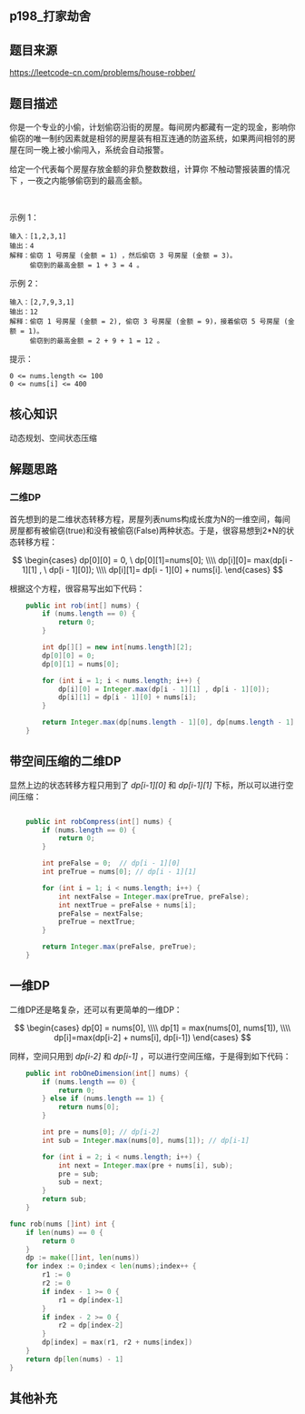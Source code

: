 ## p198_打家劫舍
## 题目来源
https://leetcode-cn.com/problems/house-robber/

## 题目描述

你是一个专业的小偷，计划偷窃沿街的房屋。每间房内都藏有一定的现金，影响你偷窃的唯一制约因素就是相邻的房屋装有相互连通的防盗系统，如果两间相邻的房屋在同一晚上被小偷闯入，系统会自动报警。

给定一个代表每个房屋存放金额的非负整数数组，计算你 不触动警报装置的情况下 ，一夜之内能够偷窃到的最高金额。

 

示例 1：
```text
输入：[1,2,3,1]
输出：4
解释：偷窃 1 号房屋 (金额 = 1) ，然后偷窃 3 号房屋 (金额 = 3)。
     偷窃到的最高金额 = 1 + 3 = 4 。
```
示例 2：
```text
输入：[2,7,9,3,1]
输出：12
解释：偷窃 1 号房屋 (金额 = 2), 偷窃 3 号房屋 (金额 = 9)，接着偷窃 5 号房屋 (金额 = 1)。
     偷窃到的最高金额 = 2 + 9 + 1 = 12 。
```

提示：
```
0 <= nums.length <= 100
0 <= nums[i] <= 400
```
## 核心知识
动态规划、空间状态压缩

## 解题思路

### 二维DP
首先想到的是二维状态转移方程，房屋列表nums构成长度为N的一维空间，每间房屋都有被偷窃(true)和没有被偷窃(False)两种状态。于是，很容易想到2*N的状态转移方程：

$$ 
\begin{cases}
dp[0][0] = 0, \ dp[0][1]=nums[0]; \\\\
dp[i][0]= max(dp[i - 1][1] , \ dp[i - 1][0]); \\\\
dp[i][1]= dp[i - 1][0] + nums[i].
\end{cases}
$$

根据这个方程，很容易写出如下代码：

```java
    public int rob(int[] nums) {
        if (nums.length == 0) {
            return 0;
        }

        int dp[][] = new int[nums.length][2];
        dp[0][0] = 0;
        dp[0][1] = nums[0];

        for (int i = 1; i < nums.length; i++) {
            dp[i][0] = Integer.max(dp[i - 1][1] , dp[i - 1][0]);
            dp[i][1] = dp[i - 1][0] + nums[i];
        }

        return Integer.max(dp[nums.length - 1][0], dp[nums.length - 1][1]);
    }
```

## 带空间压缩的二维DP
显然上边的状态转移方程只用到了 *dp[i-1][0]* 和 *dp[i-1][1]* 下标，所以可以进行空间压缩：

```java

    public int robCompress(int[] nums) {
        if (nums.length == 0) {
            return 0;
        }

        int preFalse = 0;  // dp[i - 1][0]
        int preTrue = nums[0]; // dp[i - 1][1]

        for (int i = 1; i < nums.length; i++) {
            int nextFalse = Integer.max(preTrue, preFalse);
            int nextTrue = preFalse + nums[i];
            preFalse = nextFalse;
            preTrue = nextTrue;
        }

        return Integer.max(preFalse, preTrue);
    }

```

## 一维DP

二维DP还是略复杂，还可以有更简单的一维DP：

$$
\begin{cases}
dp[0] = nums[0],  \\\\
dp[1] = max(nums[0], nums[1]), \\\\
dp[i]=max(dp[i-2] + nums[i], dp[i-1]) 
\end{cases}
$$

同样，空间只用到 *dp[i-2]* 和 *dp[i-1]* ，可以进行空间压缩，于是得到如下代码：

```java
    public int robOneDimension(int[] nums) {
        if (nums.length == 0) {
            return 0;
        } else if (nums.length == 1) {
            return nums[0];
        }

        int pre = nums[0]; // dp[i-2]
        int sub = Integer.max(nums[0], nums[1]); // dp[i-1]

        for (int i = 2; i < nums.length; i++) {
            int next = Integer.max(pre + nums[i], sub);
            pre = sub;
            sub = next;
        }
        return sub;
    }
```

```go
func rob(nums []int) int {
    if len(nums) == 0 {
        return 0
    }
    dp := make([]int, len(nums))
    for index := 0;index < len(nums);index++ {
        r1 := 0
        r2 := 0
        if index - 1 >= 0 {
            r1 = dp[index-1]
        }
        if index - 2 >= 0 {
            r2 = dp[index-2]
        }
        dp[index] = max(r1, r2 + nums[index])
    }
    return dp[len(nums) - 1]
}

```

## 其他补充
